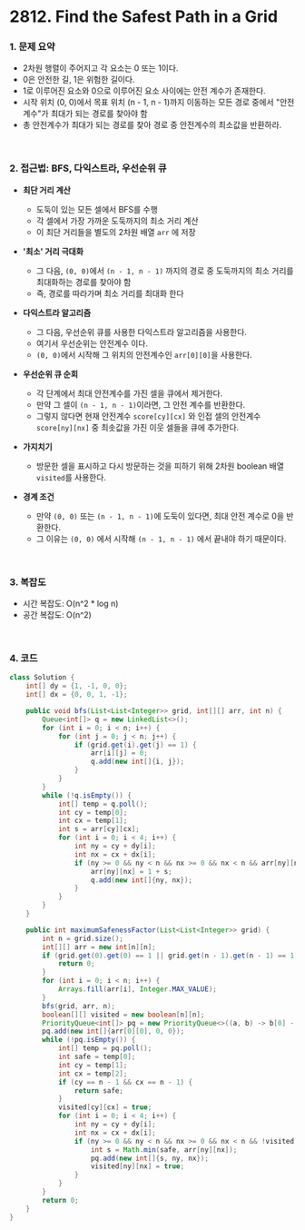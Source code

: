 # 2812. Find the Safest Path in a Grid

### 1. 문제 요약

- 2차원 행렬이 주어지고 각 요소는 0 또는 1이다.
- 0은 안전한 길, 1은 위험한 길이다.
- 1로 이루어진 요소와 0으로 이루어진 요소 사이에는 안전 계수가 존재한다.
- 시작 위치 (0, 0)에서 목표 위치 (n - 1, n - 1)까지 이동하는 모든 경로 중에서 "안전계수"가 최대가 되는 경로를 찾아야 함
- 총 안전계수가 최대가 되는 경로를 찾아 경로 중 안전계수의 최소값을 반환하라.

<br/>

### 2. 접근법: BFS, 다익스트라, 우선순위 큐

- **최단 거리 계산**
  - 도둑이 있는 모든 셀에서 BFS를 수행
  - 각 셀에서 가장 가까운 도둑까지의 최소 거리 계산
  - 이 최단 거리들을 별도의 2차원 배열 `arr` 에 저장

- **'최소' 거리 극대화**
  - 그 다음, `(0, 0)`에서 `(n - 1, n - 1)` 까지의 경로 중 도둑까지의 최소 거리를 최대화하는 경로를 찾아야 함
  - 즉, 경로를 따라가며 최소 거리를 최대화 한다

- **다익스트라 알고리즘**
  - 그 다음, 우선순위 큐를 사용한 다익스트라 알고리즘을 사용한다.
  - 여기서 우선순위는 안전계수 이다.
  - `(0, 0)`에서 시작해 그 위치의 안전계수인 `arr[0][0]`을 사용한다.

- **우선순위 큐 순회**
  - 각 단계에서 최대 안전계수를 가진 셀을 큐에서 제거한다.
  - 만약 그 셀이 `(n - 1, n - 1)`이라면, 그 안전 계수를 반환한다.
  - 그렇지 않다면 현재 안전계수 `score[cy][cx]` 와 인접 셀의 안전계수 `score[ny][nx]` 중 최솟값을 가진 이웃 셀들을 큐에 추가한다.

- **가지치기**
  - 방문한 셀을 표시하고 다시 방문하는 것을 피하기 위해 2차원 boolean 배열 `visited`를 사용한다.

- **경계 조건**
  - 만약 `(0, 0)` 또는 `(n - 1, n - 1)`에 도둑이 있다면, 최대 안전 계수로 0을 반환한다.
  - 그 이유는 `(0, 0)` 에서 시작해 `(n - 1, n - 1)` 에서 끝내야 하기 때문이다.

<br/>

### 3. 복잡도

- 시간 복잡도: O(n^2 * log n)
- 공간 복잡도: O(n^2)

<br/>

### 4. 코드

``` Java
class Solution {
    int[] dy = {1, -1, 0, 0};
    int[] dx = {0, 0, 1, -1};

    public void bfs(List<List<Integer>> grid, int[][] arr, int n) {
        Queue<int[]> q = new LinkedList<>();
        for (int i = 0; i < n; i++) {
            for (int j = 0; j < n; j++) {
                if (grid.get(i).get(j) == 1) {
                    arr[i][j] = 0;
                    q.add(new int[]{i, j});
                }
            }
        }
        while (!q.isEmpty()) {
            int[] temp = q.poll();
            int cy = temp[0];
            int cx = temp[1];
            int s = arr[cy][cx];
            for (int i = 0; i < 4; i++) {
                int ny = cy + dy[i];
                int nx = cx + dx[i];
                if (ny >= 0 && ny < n && nx >= 0 && nx < n && arr[ny][nx] > 1 + s) {
                    arr[ny][nx] = 1 + s;
                    q.add(new int[]{ny, nx});
                }
            }
        }
    }

    public int maximumSafenessFactor(List<List<Integer>> grid) {
        int n = grid.size();
        int[][] arr = new int[n][n];
        if (grid.get(0).get(0) == 1 || grid.get(n - 1).get(n - 1) == 1) {
            return 0;
        }
        for (int i = 0; i < n; i++) {
            Arrays.fill(arr[i], Integer.MAX_VALUE);
        }
        bfs(grid, arr, n);
        boolean[][] visited = new boolean[n][n];
        PriorityQueue<int[]> pq = new PriorityQueue<>((a, b) -> b[0] - a[0]);
        pq.add(new int[]{arr[0][0], 0, 0});
        while (!pq.isEmpty()) {
            int[] temp = pq.poll();
            int safe = temp[0];
            int cy = temp[1];
            int cx = temp[2];
            if (cy == n - 1 && cx == n - 1) {
                return safe;
            }
            visited[cy][cx] = true;
            for (int i = 0; i < 4; i++) {
                int ny = cy + dy[i];
                int nx = cx + dx[i];
                if (ny >= 0 && ny < n && nx >= 0 && nx < n && !visited[ny][nx]) {
                    int s = Math.min(safe, arr[ny][nx]);
                    pq.add(new int[]{s, ny, nx});
                    visited[ny][nx] = true;
                }
            }
        }
        return 0;
    }
}
```